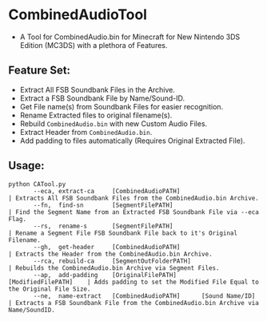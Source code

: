 # CombinedAudioTool
- A Tool for CombinedAudio.bin for Minecraft for New Nintendo 3DS Edition (MC3DS) with a plethora of Features.

## Feature Set:
- Extract All FSB Soundbank Files in the Archive.
- Extract a FSB Soundbank File by Name/Sound-ID.
- Get File name(s) from Soundbank Files for easier recognition.
- Rename Extracted files to original filename(s).
- Rebuild `CombinedAudio.bin` with new Custom Audio Files.
- Extract Header from `CombinedAudio.bin`.
- Add padding to files automatically (Requires Original Extracted File).

## Usage:
```
python CATool.py
       --eca, extract-ca     [CombinedAudioPATH]                            | Extracts All FSB Soundbank Files from the CombinedAudio.bin Archive.
       --fn,  find-sn        [SegmentFilePATH]                              | Find the Segment Name from an Extracted FSB Soundbank File via --eca Flag.
       --rs,  rename-s       [SegmentFilePATH]                              | Rename a Segment File FSB Soundbank File back to it's Original Filename.
       --gh,  get-header     [CombinedAudioPATH]                            | Extracts the Header from the CombinedAudio.bin Archive.
       --rca, rebuild-ca     [SegmentOutFolderPATH]                         | Rebuilds the CombinedAudio.bin Archive via Segment Files.
       --ap,  add-padding    [OriginalFilePATH]       [ModifiedFilePATH]    | Adds padding to set the Modified File Equal to the Original File Size.
       --ne,  name-extract   [CombinedAudioPATH]      [Sound Name/ID]       | Extracts a FSB Soundbank File from the CombinedAudio.bin Archive via Name/SoundID.
```

